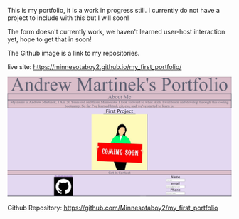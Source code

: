 This is my portfolio, it is a work in progress still. I currently do not have a project to include with this but I will soon!

The form doesn't currently work, we haven't learned user-host interaction yet, hope to get that in soon!

The Github image is a link to my repositories. 

live site: https://minnesotaboy2.github.io/my_first_portfolio/

![pageScrnSht](./assets/images/webScrnShot.png)

Github Repository: https://github.com/Minnesotaboy2/my_first_portfolio